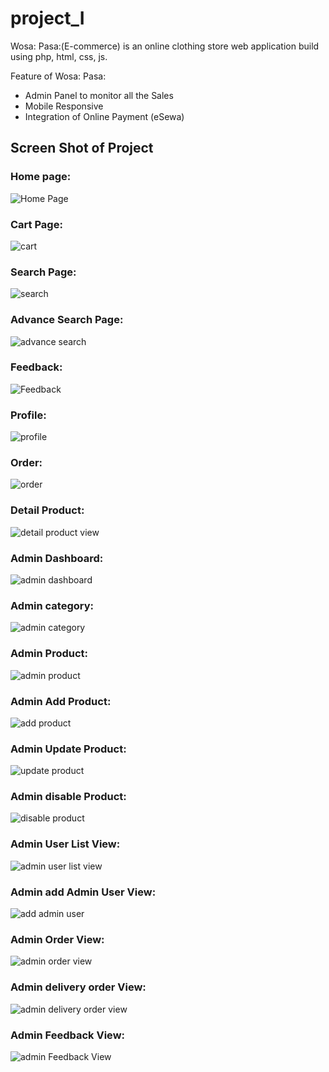 # project_I
Wosa: Pasa:(E-commerce) is an online clothing store web application build using php, html, css, js.

Feature of Wosa: Pasa:
- Admin Panel to monitor all the Sales
- Mobile Responsive
- Integration of Online Payment (eSewa)


## Screen Shot of Project

### Home page:
![Home Page](https://raw.githubusercontent.com/RohilPrajapati/Wosa-Pasa/main/screenshot/landingpage.jpg)

### Cart Page:
![cart](https://raw.githubusercontent.com/RohilPrajapati/Wosa-Pasa/main/screenshot/cart.jpg)


### Search Page:
![search](https://raw.githubusercontent.com/RohilPrajapati/Wosa-Pasa/main/screenshot/search.jpg)

### Advance Search Page:
![advance search](https://raw.githubusercontent.com/RohilPrajapati/Wosa-Pasa/main/screenshot/adv_search.jpg)

### Feedback:
![Feedback](https://raw.githubusercontent.com/RohilPrajapati/Wosa-Pasa/main/screenshot/feedback.jpg)

### Profile:
![profile](https://raw.githubusercontent.com/RohilPrajapati/Wosa-Pasa/main/screenshot/profile.jpg)

### Order:
![order](https://raw.githubusercontent.com/RohilPrajapati/Wosa-Pasa/main/screenshot/order.jpg)

### Detail Product:
![detail product view](https://raw.githubusercontent.com/RohilPrajapati/Wosa-Pasa/main/screenshot/detail_product_view.jpg)

### Admin Dashboard:
![admin dashboard](https://raw.githubusercontent.com/RohilPrajapati/Wosa-Pasa/main/screenshot/admin_dashboard.jpg)

### Admin category:
![admin category](https://raw.githubusercontent.com/RohilPrajapati/Wosa-Pasa/main/screenshot/admin_category.jpg)

### Admin Product:
![admin product](https://raw.githubusercontent.com/RohilPrajapati/Wosa-Pasa/main/screenshot/admin_product.jpg)

### Admin Add Product:
![add product](https://raw.githubusercontent.com/RohilPrajapati/Wosa-Pasa/main/screenshot/admin_addproduct.jpg)

### Admin Update Product:
![update product](https://raw.githubusercontent.com/RohilPrajapati/Wosa-Pasa/main/screenshot/admin_update.jpg)

### Admin disable Product:
![disable product](https://raw.githubusercontent.com/RohilPrajapati/Wosa-Pasa/main/screenshot/admin_disable_product.jpg)

### Admin User List View:
![admin user list view](https://raw.githubusercontent.com/RohilPrajapati/Wosa-Pasa/main/screenshot/admin_user.jpg)

### Admin add Admin User View:
![add admin user](https://raw.githubusercontent.com/RohilPrajapati/Wosa-Pasa/main/screenshot/admin_add_admin_user.jpg)

### Admin Order View:
![admin order view](https://raw.githubusercontent.com/RohilPrajapati/Wosa-Pasa/main/screenshot/admin_order.jpg)

### Admin delivery order View:
![admin delivery order view](https://raw.githubusercontent.com/RohilPrajapati/Wosa-Pasa/main/screenshot/admin_delivery_order.jpg)


### Admin Feedback View:
![admin Feedback View](https://raw.githubusercontent.com/RohilPrajapati/Wosa-Pasa/main/screenshot/admin_feedback.jpg)
